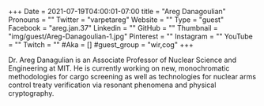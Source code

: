 +++
Date = 2021-07-19T04:00:01-07:00
title = "Areg Danagoulian"
Pronouns = ""
Twitter = "varpetareg"
Website = ""
Type = "guest"
Facebook = "areg.jan.37"
Linkedin = ""
GitHub = ""
Thumbnail = "img/guest/Areg-Danagoulian-1.jpg"
Pinterest = ""
Instagram = ""
YouTube = ""
Twitch = ""
#Aka = []
#guest_group = "wir,cog"
+++

Dr. Areg Danagulian is an Associate Professor of Nuclear Science and Engineering at MIT. He is currently working on new, monochromatic methodologies for cargo screening as well as technologies for nuclear arms control treaty verification via resonant phenomena and physical cryptography.
